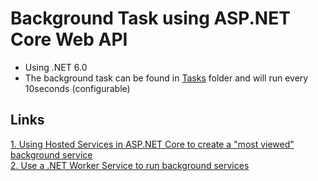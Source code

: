 # Background Task using ASP.NET Core Web API
* Using .NET 6.0
* The background task can be found in [Tasks](Tasks/) folder and will run every 10seconds (configurable)

## Links
[1. Using Hosted Services in ASP.NET Core to create a "most viewed" background service]([url](https://www.roundthecode.com/dotnet-tutorials/hosted-services-asp-net-core-create-a-most-viewed-background-service))<br>
[2. Use a .NET Worker Service to run background services](https://www.roundthecode.com/dotnet-tutorials/use-dotnet-worker-service-run-background-services)